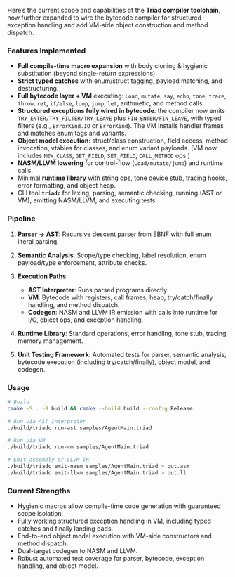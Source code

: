 Here’s the current scope and capabilities of the **Triad compiler toolchain**, now further expanded to wire the bytecode compiler for structured exception handling and add VM-side object construction and method dispatch.

### Features Implemented

* **Full compile-time macro expansion** with body cloning & hygienic substitution (beyond single-return expressions).
* **Strict typed catches** with enum/struct tagging, payload matching, and destructuring.
* **Full bytecode layer + VM** executing: `Load`, `mutate`, `say`, `echo`, `tone`, `trace`, `throw`, `ret`, `if/else`, `loop`, `jump`, `let`, arithmetic, and method calls.
* **Structured exceptions fully wired in bytecode**: the compiler now emits `TRY_ENTER/TRY_FILTER/TRY_LEAVE` plus `FIN_ENTER/FIN_LEAVE`, with typed filters (e.g., `ErrorKind.IO` or `ErrorKind`). The VM installs handler frames and matches enum tags and variants.
* **Object model execution**: struct/class construction, field access, method invocation, vtables for classes, and enum variant payloads. (VM now includes `NEW_CLASS`, `GET_FIELD`, `SET_FIELD`, `CALL_METHOD` ops.)
* **NASM/LLVM lowering** for control-flow (`Load/mutate/jump`) and runtime calls.
* Minimal **runtime library** with string ops, tone device stub, tracing hooks, error formatting, and object heap.
* CLI tool **`triadc`** for lexing, parsing, semantic checking, running (AST or VM), emitting NASM/LLVM, and executing tests.

### Pipeline

1. **Parser → AST**: Recursive descent parser from EBNF with full enum literal parsing.
2. **Semantic Analysis**: Scope/type checking, label resolution, enum payload/type enforcement, attribute checks.
3. **Execution Paths**:

   * **AST Interpreter**: Runs parsed programs directly.
   * **VM**: Bytecode with registers, call frames, heap, try/catch/finally handling, and method dispatch.
   * **Codegen**: NASM and LLVM IR emission with calls into runtime for I/O, object ops, and exception handling.
4. **Runtime Library**: Standard operations, error handling, tone stub, tracing, memory management.
5. **Unit Testing Framework**: Automated tests for parser, semantic analysis, bytecode execution (including try/catch/finally), object model, and codegen.

### Usage

```bash
# Build
cmake -S . -B build && cmake --build build --config Release

# Run via AST interpreter
./build/triadc run-ast samples/AgentMain.triad

# Run via VM
./build/triadc run-vm samples/AgentMain.triad

# Emit assembly or LLVM IR
./build/triadc emit-nasm samples/AgentMain.triad > out.asm
./build/triadc emit-llvm samples/AgentMain.triad > out.ll
```

### Current Strengths

* Hygienic macros allow compile-time code generation with guaranteed scope isolation.
* Fully working structured exception handling in VM, including typed catches and finally landing pads.
* End-to-end object model execution with VM-side constructors and method dispatch.
* Dual-target codegen to NASM and LLVM.
* Robust automated test coverage for parser, bytecode, exception handling, and object model.

